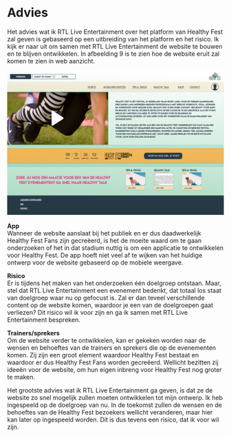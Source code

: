 # Advies

Het advies wat ik RTL Live Entertainment over het platform van Healthy Fest zal geven is gebaseerd op een uitbreiding van het platform en het risico. Ik kijk er naar uit om samen met RTL Live Entertainment de website te bouwen en te blijven ontwikkelen. In afbeelding 9 is te zien hoe de website eruit zal komen te zien in web aanzicht.

![](../.gitbook/assets/web-1920-1.png)

  
**App**  
Wanneer de website aanslaat bij het publiek en er dus daadwerkelijk Healthy Fest Fans zijn gecreëerd, is het de moeite waard om te gaan onderzoeken of het in dat stadium nuttig is om een applicatie te ontwikkelen voor Healthy Fest. De app hoeft niet veel af te wijken van het huidige ontwerp voor de website gebaseerd op de mobiele weergave.  
  
**Risico**   
Er is tijdens het maken van het onderzoeken één doelgroep ontstaan. Maar, stel dat RTL Live Entertainment een evenement bedenkt, dat totaal los staat van doelgroep waar nu op gefocust is. Zal er dan teveel verschillende content op de website komen, waardoor je een van de doelgroepen gaat verliezen? Dit risico wil ik voor zijn en ga ik samen met RTL Live Entertainment bespreken.   
  
**Trainers/sprekers**   
Om de website verder te ontwikkelen, kan er gekeken worden naar de wensen en behoeftes van de trainers en sprekers die op de evenementen komen. Zij zijn een groot element waardoor Healthy Fest bestaat en waardoor er dus Healthy Fest Fans worden gecreëerd. Wellicht bezitten zij ideeën voor de website, om hun eigen inbreng voor Healthy Fest nog groter te maken.   
  
Het grootste advies wat ik RTL Live Entertainment ga geven, is dat ze de website zo snel mogelijk zullen moeten ontwikkelen tot mijn ontwerp. Ik heb ingespeeld op de doelgroep van nu. In de toekomst zullen de wensen en de behoeftes van de Healthy Fest bezoekers wellicht veranderen, maar hier kan later op ingespeeld worden. Dit is dus tevens een risico, dat ik voor wil zijn.

